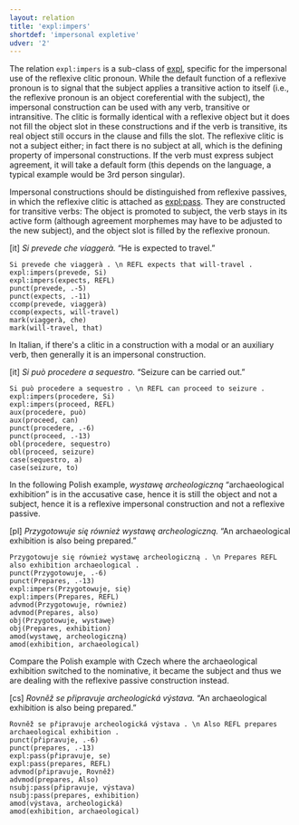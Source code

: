 ```yaml
---
layout: relation
title: 'expl:impers'
shortdef: 'impersonal expletive'
udver: '2'
---
```


The relation <code>expl:impers</code> is a sub-class of [expl](), specific for the impersonal use of the reflexive clitic pronoun.
While the default function of a reflexive pronoun is to signal that the subject applies a transitive action to itself (i.e., the
reflexive pronoun is an object coreferential with the subject), the impersonal construction can be used with any verb, transitive
or intransitive. The clitic is formally identical with a reflexive object but it does not fill the object slot in these constructions
and if the verb is transitive, its real object still occurs in the clause and fills the slot. The reflexive clitic is not a subject
either; in fact there is no subject at all, which is the defining property of impersonal constructions. If the verb must express
subject agreement, it will take a default form (this depends on the language, a typical example would be 3rd person singular).

Impersonal constructions should be distinguished from reflexive passives, in which the reflexive clitic is attached as
[expl:pass](). They are constructed for transitive verbs: The object is promoted to subject, the verb stays in its active form
(although agreement morphemes may have to be adjusted to the new subject), and the object slot is filled by the reflexive pronoun.

[it] _Si prevede che viaggerà._ “He is expected to travel.”

~~~ sdparse
Si prevede che viaggerà . \n REFL expects that will-travel .
expl:impers(prevede, Si)
expl:impers(expects, REFL)
punct(prevede, .-5)
punct(expects, .-11)
ccomp(prevede, viaggerà)
ccomp(expects, will-travel)
mark(viaggerà, che)
mark(will-travel, that)
~~~

In Italian, if there's a clitic in a construction with a modal or an auxiliary verb, then generally it is an impersonal construction.

[it] _Si può procedere a sequestro._ “Seizure can be carried out.”

~~~ sdparse
Si può procedere a sequestro . \n REFL can proceed to seizure .
expl:impers(procedere, Si)
expl:impers(proceed, REFL)
aux(procedere, può)
aux(proceed, can)
punct(procedere, .-6)
punct(proceed, .-13)
obl(procedere, sequestro)
obl(proceed, seizure)
case(sequestro, a)
case(seizure, to)
~~~

In the following Polish example, _wystawę archeologiczną_ “archaeological exhibition” is in the accusative case, hence it is still
the object and not a subject, hence it is a reflexive impersonal construction and not a reflexive passive.

[pl] _Przygotowuje się również wystawę archeologiczną._ “An archaeological exhibition is also being prepared.”

~~~ sdparse
Przygotowuje się również wystawę archeologiczną . \n Prepares REFL also exhibition archaeological .
punct(Przygotowuje, .-6)
punct(Prepares, .-13)
expl:impers(Przygotowuje, się)
expl:impers(Prepares, REFL)
advmod(Przygotowuje, również)
advmod(Prepares, also)
obj(Przygotowuje, wystawę)
obj(Prepares, exhibition)
amod(wystawę, archeologiczną)
amod(exhibition, archaeological)
~~~

Compare the Polish example with Czech where the archaeological exhibition switched to the nominative, it became the subject and thus
we are dealing with the reflexive passive construction instead.

[cs] _Rovněž se připravuje archeologická výstava._ “An archaeological exhibition is also being prepared.”

~~~ sdparse
Rovněž se připravuje archeologická výstava . \n Also REFL prepares archaeological exhibition .
punct(připravuje, .-6)
punct(prepares, .-13)
expl:pass(připravuje, se)
expl:pass(prepares, REFL)
advmod(připravuje, Rovněž)
advmod(prepares, Also)
nsubj:pass(připravuje, výstava)
nsubj:pass(prepares, exhibition)
amod(výstava, archeologická)
amod(exhibition, archaeological)
~~~

<!-- Interlanguage links updated Po 11. listopadu 2024, 20:10:54 CET -->
